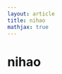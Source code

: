 ```yaml
---
layout: article
title: nihao
mathjax: true
---
```


# nihao

<!-- ---
title: Welcome
tags: TeXt
---

If you see this page, that means you have setup your site. enjoy! :ghost: :ghost: :ghost:

You may want to [config the site](https://tianqi.name/jekyll-TeXt-theme/docs/en/configuration) or [writing a post](https://tianqi.name/jekyll-TeXt-theme/docs/en/writing-posts) next. Please feel free to [create an issue](https://github.com/kitian616/jekyll-TeXt-theme/issues) or [send me email](mailto:kitian616@outlook.com) if you have any questions.

<!--more-->

<!-- ---

If you like TeXt, don't forget to give me a star. :star2:

[![Star This Project](https://img.shields.io/github/stars/kitian616/jekyll-TeXt-theme.svg?label=Stars&style=social)](https://github.com/kitian616/jekyll-TeXt-theme/) -->



<!-- ---
title: Post with Header Image
tags: TeXt
article_header:
  type: cover
  image:
    src: /screenshot.jpg
---

A Post with Header Image, See [Page layout](https://tianqi.name/jekyll-TeXt-theme/samples.html#page-layout) for more examples.

 -->
